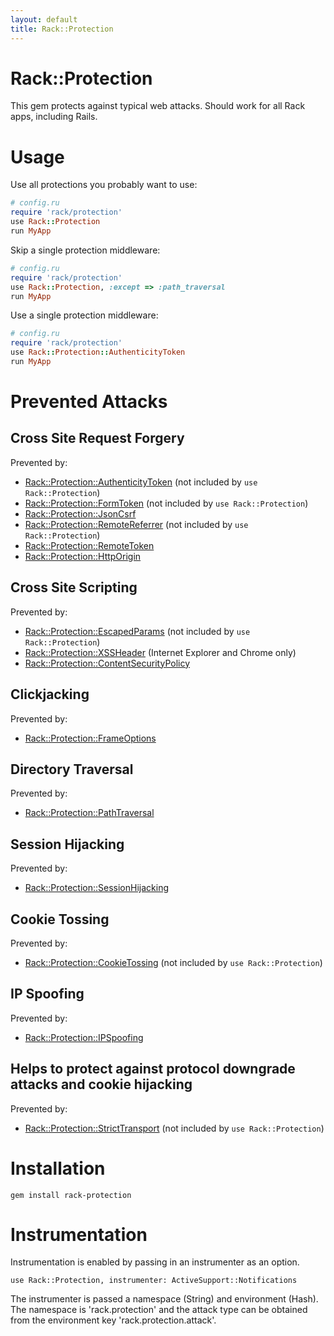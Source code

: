 ```yaml
---
layout: default
title: Rack::Protection
---
```


Rack::Protection
================

This gem protects against typical web attacks. Should work for all Rack apps,
including Rails.


# Usage

Use all protections you probably want to use:

``` ruby
# config.ru
require 'rack/protection'
use Rack::Protection
run MyApp
```

Skip a single protection middleware:

``` ruby
# config.ru
require 'rack/protection'
use Rack::Protection, :except => :path_traversal
run MyApp
```

Use a single protection middleware:

``` ruby
# config.ru
require 'rack/protection'
use Rack::Protection::AuthenticityToken
run MyApp
```

# Prevented Attacks

## Cross Site Request Forgery

Prevented by:

* [Rack::Protection::AuthenticityToken](authenticity_token.html) (not included by `use Rack::Protection`)
* [Rack::Protection::FormToken](form_token.html) (not included by `use Rack::Protection`)
* [Rack::Protection::JsonCsrf](json_csrf.html)
* [Rack::Protection::RemoteReferrer](remote_referrer.html) (not included by `use Rack::Protection`)
* [Rack::Protection::RemoteToken](remote_token.html)
* [Rack::Protection::HttpOrigin](http_origin.html)

## Cross Site Scripting

Prevented by:

* [Rack::Protection::EscapedParams](escaped_params.html) (not included by `use Rack::Protection`)
* [Rack::Protection::XSSHeader](xss_header.html) (Internet Explorer and Chrome only)
* [Rack::Protection::ContentSecurityPolicy](content_security_policy.html)

## Clickjacking

Prevented by:

* [Rack::Protection::FrameOptions](frame_options.html)

## Directory Traversal

Prevented by:

* [Rack::Protection::PathTraversal](path_traversal.html)

## Session Hijacking

Prevented by:

* [Rack::Protection::SessionHijacking](session_hijacking.html)

## Cookie Tossing

Prevented by:

* [Rack::Protection::CookieTossing](cookie_tossing.html) (not included by `use Rack::Protection`)

## IP Spoofing

Prevented by:

* [Rack::Protection::IPSpoofing](ip_spoofing.html)

## Helps to protect against protocol downgrade attacks and cookie hijacking

Prevented by:

* [Rack::Protection::StrictTransport](strict_transport.html) (not included by `use Rack::Protection`)

# Installation

    gem install rack-protection

# Instrumentation

Instrumentation is enabled by passing in an instrumenter as an option.

```
use Rack::Protection, instrumenter: ActiveSupport::Notifications
```

The instrumenter is passed a namespace (String) and environment (Hash). The namespace
is 'rack.protection' and the attack type can be obtained from the environment key
'rack.protection.attack'.
